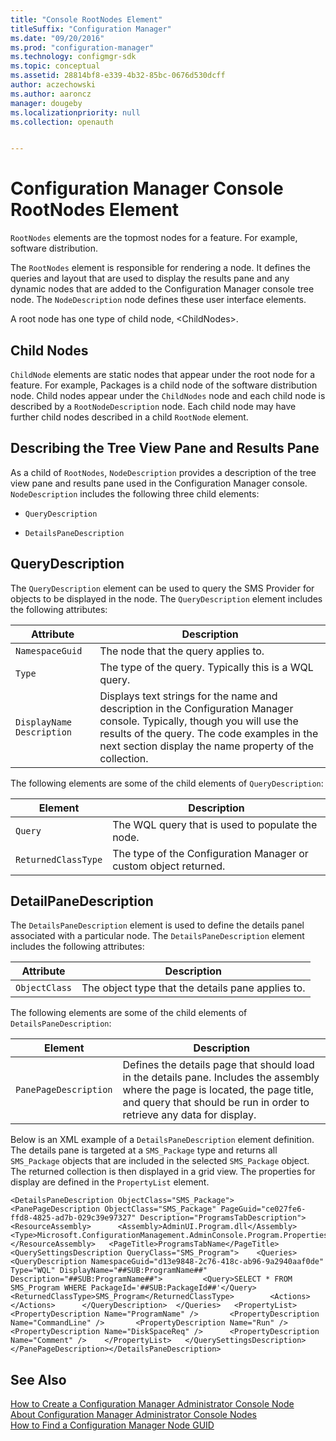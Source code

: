 ```yaml
---
title: "Console RootNodes Element"
titleSuffix: "Configuration Manager"
ms.date: "09/20/2016"
ms.prod: "configuration-manager"
ms.technology: configmgr-sdk
ms.topic: conceptual
ms.assetid: 28814bf8-e339-4b32-85bc-0676d530dcff
author: aczechowski
ms.author: aaroncz
manager: dougeby
ms.localizationpriority: null
ms.collection: openauth


---
```

# Configuration Manager Console RootNodes Element
`RootNodes` elements are the topmost nodes for a feature. For example, software distribution.  

 The `RootNodes` element is responsible for rendering a node. It defines the queries and layout that are used to display the results pane and any dynamic nodes that are added to the Configuration Manager console tree node. The `NodeDescription` node defines these user interface elements.  

 A root node has one type of child node, \<ChildNodes>.  

## Child Nodes  
 `ChildNode` elements are static nodes that appear under the root node for a feature. For example, Packages is a child node of the software distribution node. Child nodes appear under the `ChildNodes` node and each child node is described by a `RootNodeDescription` node. Each child node may have further child nodes described in a child `RootNode` element.  

## Describing the Tree View Pane and Results Pane  
 As a child of `RootNodes`, `NodeDescription` provides a description of the tree view pane and results pane used in the Configuration Manager console. `NodeDescription` includes the following three child elements:  

-   `QueryDescription`  

-   `DetailsPaneDescription`  

## QueryDescription  
 The `QueryDescription` element can be used to query the SMS Provider for objects to be displayed in the node. The `QueryDescription` element includes the following attributes:  

|Attribute|Description|  
|---------------|-----------------|  
|`NamespaceGuid`|The node that the query applies to.|  
|`Type`|The type of the query. Typically this is a WQL query.|  
|`DisplayName Description`|Displays text strings for the name and description in the Configuration Manager console. Typically, though you will use the results of the query. The code examples in the next section display the name property of the collection.|  

 The following elements are some of the child elements of `QueryDescription`:  

|Element|Description|  
|-------------|-----------------|  
|`Query`|The WQL query that is used to populate the node.|  
|`ReturnedClassType`|The type of the Configuration Manager or custom object returned.|  

## DetailPaneDescription  
 The `DetailsPaneDescription` element is used to define the details panel associated with a particular node. The `DetailsPaneDescription` element includes the following attributes:  

|Attribute|Description|  
|---------------|-----------------|  
|`ObjectClass`|The object type that the details pane applies to.|  

 The following elements are some of the child elements of `DetailsPaneDescription`:  

|Element|Description|  
|-------------|-----------------|  
|`PanePageDescription`|Defines the details page that should load in the details pane. Includes the assembly where the page is located, the page title, and query that should be run in order to retrieve any data for display.|  

 Below is an XML example of a `DetailsPaneDescription` element definition. The details pane is targeted at a `SMS_Package` type and returns all `SMS_Package` objects that are included in the selected `SMS_Package` object.  The returned collection is then displayed in a grid view. The properties for display are defined in the `PropertyList` element.  

```  
<DetailsPaneDescription ObjectClass="SMS_Package">    <PanePageDescription ObjectClass="SMS_Package" PageGuid="ce027fe6-ffd8-4825-ad7b-029c39e97327" Description="ProgramsTabDescription">   <ResourceAssembly>      <Assembly>AdminUI.Program.dll</Assembly>       <Type>Microsoft.ConfigurationManagement.AdminConsole.Program.Properties.Resources.resources</Type>   </ResourceAssembly>   <PageTitle>ProgramsTabName</PageTitle>   <QuerySettingsDescription QueryClass="SMS_Program">    <Queries>       <QueryDescription NamespaceGuid="d13e9848-2c76-418c-ab96-9a2940aaf0de" Type="WQL" DisplayName="##SUB:ProgramName##" Description="##SUB:ProgramName##">         <Query>SELECT * FROM SMS_Program WHERE PackageId='##SUB:PackageId##'</Query>          <ReturnedClassType>SMS_Program</ReturnedClassType>        <Actions>      </Actions>      </QueryDescription>  </Queries>   <PropertyList>       <PropertyDescription Name="ProgramName" />       <PropertyDescription Name="CommandLine" />       <PropertyDescription Name="Run" />       <PropertyDescription Name="DiskSpaceReq" />      <PropertyDescription Name="Comment" />    </PropertyList>   </QuerySettingsDescription> </PanePageDescription></DetailsPaneDescription>  
```  

## See Also  
 [How to Create a Configuration Manager Administrator Console Node](../../../../develop/core/servers/console/how-to-create-a-configuration-manager-console-node.md)   
 [About Configuration Manager Administrator Console Nodes](../../../../develop/core/servers/console/about-configuration-manager-console-nodes.md)   
 [How to Find a Configuration Manager Node GUID](../../../../develop/core/servers/console/how-to-find-a-configuration-manager-console-node-guid.md)
